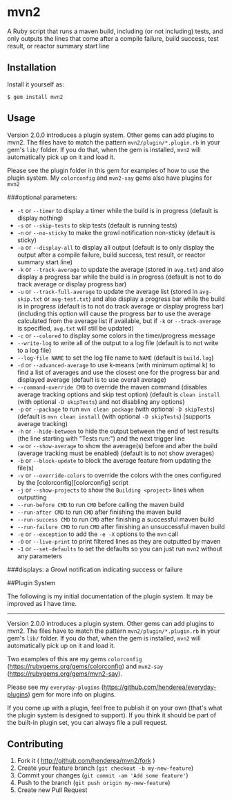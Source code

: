 # mvn2

A Ruby script that runs a maven build, including (or not including) tests, and only outputs the lines that come after a compile failure, build success, test result, or reactor summary start line

## Installation

Install it yourself as:

    $ gem install mvn2

## Usage

Version 2.0.0 introduces a plugin system.  Other gems can add plugins to mvn2.  The files have to match the pattern `mvn2/plugin/*.plugin.rb` in your gem's `lib/` folder.  If you do that, when the gem is installed, `mvn2` will automatically pick up on it and load it.

Please see the plugin folder in this gem for examples of how to use the plugin system.  My `colorconfig` and `mvn2-say` gems also have plugins for `mvn2`

###optional parameters:
* `-t` or `--timer` to display a timer while the build is in progress (default is display nothing)
* `-s` or `--skip-tests` to skip tests (default is running tests)
* `-n` or `--no-sticky` to make the growl notification non-sticky (default is sticky)
* `-a` or `--display-all` to display all output (default is to only display the output after a compile failure, build success, test result, or reactor summary start line)
* `-k` or `--track-average` to update the average (stored in `avg.txt`) and also display a progress bar while the build is in progress (default is not to do track average or display progress bar)
* `-u` or `--track-full-average` to update the average list (stored in `avg-skip.txt` or `avg-test.txt`) and also display a progress bar while the build is in progress (default is to not do track average or display progress bar) (including this option will cause the progress bar to use the average calculated from the average list if available, but if `-k` or `--track-average` is specified, `avg.txt` will still be updated)
* `-c` or `--colored` to display some colors in the timer/progress message
* `--write-log` to write all of the output to a log file (default is to not write to a log file)
* `--log-file NAME` to set the log file name to `NAME` (default is `build.log`)
* `-d` or `--advanced-average` to use k-means (with minimum optimal k) to find a list of averages and use the closest one for the progress bar and displayed average (default is to use overall average)
* `--command-override CMD` to override the maven command (disables average tracking options and skip test option) (default is `clean install` (with optional `-D skipTests`) and not disabling any options)
* `-p` or `--package` to run `mvn clean package` (with optional `-D skipTests`) (default is `mvn clean install` (with optional `-D skipTests`) (supports average tracking)
* `-h` or `--hide-between` to hide the output between the end of test results (the line starting with "Tests run:") and the next trigger line
* `-w` or `--show-average` to show the average(s) before and after the build (average tracking must be enabled) (default is to not show averages)
* `-b` or `--block-update` to block the average feature from updating the file(s)
* `-v` or `--override-colors` to override the colors with the ones configured by the [colorconfig][colorconfig] script
* `-j` or `--show-projects` to show the `Building <project>` lines when outputting
* `--run-before CMD` to run `CMD` before calling the maven build
* `--run-after CMD` to run `CMD` after finishing the maven build
* `--run-success CMD` to run `CMD` after finishing a successful maven build
* `--run-failure CMD` to run `CMD` after finishing an unsuccessful maven build
* `-e` or `--exception` to add the `-e -X` options to the `mvn` call
* `-0` or `--live-print` to print filtered lines as they are outputted by maven
* `-1` or `--set-defaults` to set the defaults so you can just run `mvn2` without any parameters

###displays:
a Growl notification indicating success or failure

##Plugin System

The following is my initial documentation of the plugin system.  It may be improved as I have time.

-----

Version 2.0.0 introduces a plugin system.  Other gems can add plugins to mvn2.  The files have to match the pattern `mvn2/plugin/*.plugin.rb` in your gem's `lib/` folder.  If you do that, when the gem is installed, `mvn2` will automatically pick up on it and load it.

Two examples of this are my gems `colorconfig` (https://rubygems.org/gems/colorconfig) and `mvn2-say` (https://rubygems.org/gems/mvn2-say).

Please see my `everyday-plugins` (https://github.com/henderea/everyday-plugins) gem for more info on plugins.

If you come up with a plugin, feel free to publish it on your own (that's what the plugin system is designed to support).  If you think it should be part of the built-in plugin set, you can always file a pull request.

## Contributing

1. Fork it ( http://github.com/henderea/mvn2/fork )
2. Create your feature branch (`git checkout -b my-new-feature`)
3. Commit your changes (`git commit -am 'Add some feature'`)
4. Push to the branch (`git push origin my-new-feature`)
5. Create new Pull Request
